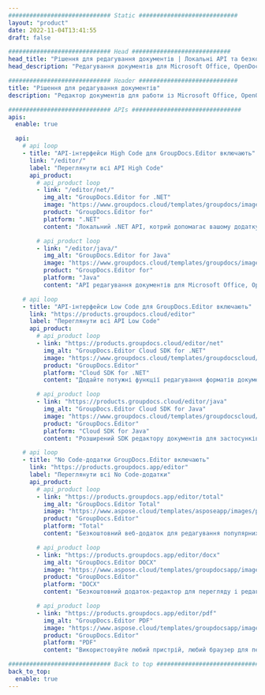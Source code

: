 ```yaml
---
############################# Static ############################
layout: "product"
date: 2022-11-04T13:41:55
draft: false

############################# Head ############################
head_title: "Рішення для редагування документів | Локальні API та безкоштовні додатки"
head_description: "Редагування документів для Microsoft Office, OpenDocument, PDF та інших форматів файлів із використанням локальних API чи додатки для онлайн-редактора документів."

############################# Header ############################
title: "Рішення для редагування документів"
description: "Редактор документів для работи із Microsoft Office, OpenOffice, PDF, HTML та іншими форматами файлів документів."

############################# APIs ###############################
apis:
  enable: true

  api:
    # api loop
    - title: "API-інтерфейси High Code для GroupDocs.Editor включають"
      link: "/editor/"
      label: "Переглянути всі API High Code"
      api_product:
        # api_product loop
        - link: "/editor/net/"
          img_alt: "GroupDocs.Editor for .NET"
          image: "https://www.groupdocs.cloud/templates/groupdocs/images/product-logos/groupdocs-editor-net.png"
          product: "GroupDocs.Editor for"
          platform: ".NET"
          content: "Локальний .NET API, котрий допомагає вашому додатку переглядати, редагувати і потім конвертувати документи."

        # api_product loop
        - link: "/editor/java/"
          img_alt: "GroupDocs.Editor for Java"
          image: "https://www.groupdocs.cloud/templates/groupdocs/images/product-logos/groupdocs-editor-java.png"
          product: "GroupDocs.Editor for"
          platform: "Java"
          content: "API редагування документів для Microsoft Office, OpenOffice, HTML та інших документів для управління у ваших додатках на основі Java."

    # api loop
    - title: "API-інтерфейси Low Code для GroupDocs.Editor включають"
      link: "https://products.groupdocs.cloud/editor"
      label: "Переглянути всі API Low Code"
      api_product:
        # api_product loop
        - link: "https://products.groupdocs.cloud/editor/net"
          img_alt: "GroupDocs.Editor Cloud SDK for .NET"
          image: "https://www.groupdocs.cloud/templates/groupdocscloud/images/sdk/272x272/groupdocs_editor-for-net.png"
          product: "GroupDocs.Editor"
          platform: "Cloud SDK for .NET"
          content: "Додайте потужні функції редагування форматів документів у додатках .NET за допомогою Cloud SDK для .NET. Редагувати документи MS Office, Web і XML."

        # api_product loop
        - link: "https://products.groupdocs.cloud/editor/java"
          img_alt: "GroupDocs.Editor Cloud SDK for Java"
          image: "https://www.groupdocs.cloud/templates/groupdocscloud/images/sdk/272x272/groupdocs_editor-for-java.png"
          product: "GroupDocs.Editor"
          platform: "Cloud SDK for Java"
          content: "Розширений SDK редактору документів для застосунків Java для редагування стандартних форматів файлів документів на любій платформі, здатний викликати REST API."

    # api loop
    - title: "No Code-додатки GroupDocs.Editor включають"
      link: "https://products.groupdocs.app/editor"
      label: "Переглянути всі No Code-додатки"
      api_product:
        # api_product loop
        - link: "https://products.groupdocs.app/editor/total"
          img_alt: "GroupDocs.Editor Total"
          image: "https://www.aspose.cloud/templates/asposeapp/images/products/logo/aspose_editor-app.png"
          product: "GroupDocs.Editor"
          platform: "Total"
          content: "Безкоштовний веб-додаток для редагування популярних форматів файлів із MS Office &amp; OpenOffice."

        # api_product loop
        - link: "https://products.groupdocs.app/editor/docx"
          img_alt: "GroupDocs.Editor DOCX"
          image: "https://www.aspose.cloud/templates/groupdocsapp/images/products/logo/groupdocs_words-app.png"
          product: "GroupDocs.Editor"
          platform: "DOCX"
          content: "Безкоштовний додаток-редактор для перегляду і редагування документів Microsoft Word онлайн."

        # api_product loop
        - link: "https://products.groupdocs.app/editor/pdf"
          img_alt: "GroupDocs.Editor PDF"
          image: "https://www.aspose.cloud/templates/groupdocsapp/images/products/logo/groupdocs_pdf-app.png"
          product: "GroupDocs.Editor"
          platform: "PDF"
          content: "Використовуйте любий пристрій, любий браузер для перегляду чи редагування документів PDF та XPS"

############################# Back to top ###############################
back_to_top:
  enable: true
---
```

